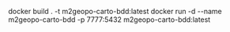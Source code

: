 docker build . -t m2geopo-carto-bdd:latest
docker run -d --name m2geopo-carto-bdd -p 7777:5432 m2geopo-carto-bdd:latest
